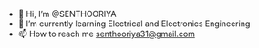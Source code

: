 - 👋 Hi, I’m @SENTHOORIYA
- 🌱 I’m currently learning Electrical and Electronics Engineering
- 📫 How to reach me senthooriya31@gmail.com

<!---
SENTHOORIYA/SENTHOORIYA is a ✨ special ✨ repository because its `README.md` (this file) appears on your GitHub profile.
You can click the Preview link to take a look at your changes.
--->
